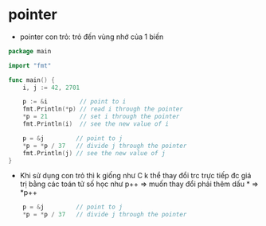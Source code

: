 # pointer
- pointer con trỏ: trỏ đến vùng nhớ của 1 biến
```go
package main

import "fmt"

func main() {
	i, j := 42, 2701

	p := &i         // point to i
	fmt.Println(*p) // read i through the pointer
	*p = 21         // set i through the pointer
	fmt.Println(i)  // see the new value of i

	p = &j         // point to j
	*p = *p / 37   // divide j through the pointer
	fmt.Println(j) // see the new value of j
}

```

- Khi sử dụng con trỏ thì k giống như C k thể thay đổi trc trực tiếp đc giá trị bằng các toán tử số học như p++ => muốn thay đổi phải thêm dấu * => *p++ 

```go
	p = &j         // point to j
	*p = *p / 37   // divide j through the pointer
```